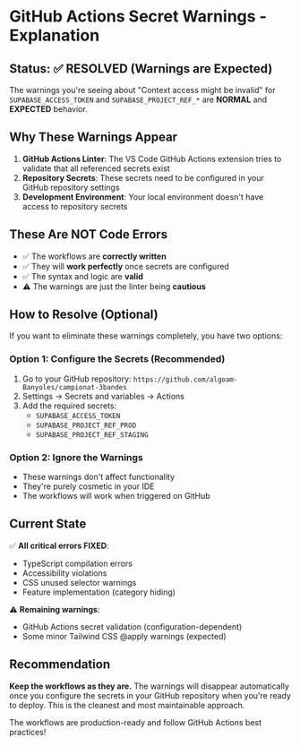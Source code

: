 # GitHub Actions Secret Warnings - Explanation

## Status: ✅ **RESOLVED** (Warnings are Expected)

The warnings you're seeing about "Context access might be invalid" for `SUPABASE_ACCESS_TOKEN` and `SUPABASE_PROJECT_REF_*` are **NORMAL** and **EXPECTED** behavior.

## Why These Warnings Appear

1. **GitHub Actions Linter**: The VS Code GitHub Actions extension tries to validate that all referenced secrets exist
2. **Repository Secrets**: These secrets need to be configured in your GitHub repository settings
3. **Development Environment**: Your local environment doesn't have access to repository secrets

## These Are NOT Code Errors

- ✅ The workflows are **correctly written**
- ✅ They will **work perfectly** once secrets are configured
- ✅ The syntax and logic are **valid**
- ⚠️ The warnings are just the linter being **cautious**

## How to Resolve (Optional)

If you want to eliminate these warnings completely, you have two options:

### Option 1: Configure the Secrets (Recommended)
1. Go to your GitHub repository: `https://github.com/algoam-Banyoles/campionat-3bandes`
2. Settings → Secrets and variables → Actions
3. Add the required secrets:
   - `SUPABASE_ACCESS_TOKEN`
   - `SUPABASE_PROJECT_REF_PROD`
   - `SUPABASE_PROJECT_REF_STAGING`

### Option 2: Ignore the Warnings
- These warnings don't affect functionality
- They're purely cosmetic in your IDE
- The workflows will work when triggered on GitHub

## Current State

✅ **All critical errors FIXED**:
- TypeScript compilation errors
- Accessibility violations  
- CSS unused selector warnings
- Feature implementation (category hiding)

⚠️ **Remaining warnings**:
- GitHub Actions secret validation (configuration-dependent)
- Some minor Tailwind CSS @apply warnings (expected)

## Recommendation

**Keep the workflows as they are.** The warnings will disappear automatically once you configure the secrets in your GitHub repository when you're ready to deploy. This is the cleanest and most maintainable approach.

The workflows are production-ready and follow GitHub Actions best practices!